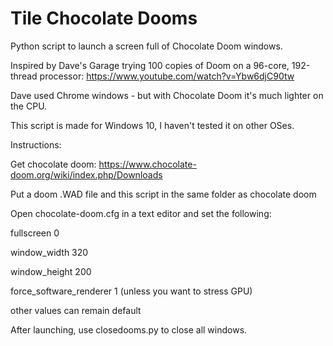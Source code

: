 # Tile Chocolate Dooms

Python script to launch a screen full of Chocolate Doom windows.

Inspired by Dave's Garage trying 100 copies of Doom on a 96-core, 192-thread processor: https://www.youtube.com/watch?v=Ybw6djC90tw

Dave used Chrome windows - but with Chocolate Doom it's much lighter on the CPU.


This script is made for Windows 10, I haven't tested it on other OSes.


Instructions:

Get chocolate doom: https://www.chocolate-doom.org/wiki/index.php/Downloads

Put a doom .WAD file and this script in the same folder as chocolate doom

Open chocolate-doom.cfg in a text editor and set the following:

fullscreen                    0

window_width                  320

window_height                 200

force_software_renderer       1     (unless you want to stress GPU)

other values can remain default

After launching, use closedooms.py to close all windows.

